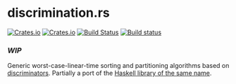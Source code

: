 # discrimination.rs

[![Crates.io](https://img.shields.io/crates/v/discrimination.svg)](https://crates.io/crates/discrimination)
[![Crates.io](https://img.shields.io/crates/l/discrimination.svg)](https://raw.githubusercontent.com/pthariensflame/discrimination.rs/master/LICENSE)
[![Build Status](https://travis-ci.org/pthariensflame/discrimination.rs.svg?branch=master)](https://travis-ci.org/pthariensflame/discrimination.rs)
[![Build status](https://ci.appveyor.com/api/projects/status/xh449yfe5je9a65u?svg=true)](https://ci.appveyor.com/project/pthariensflame/discrimination-rs)


### ***WIP***

Generic worst-case-linear-time sorting and partitioning algorithms based on [discrim][1][inators][2].  Partially a port of the [Haskell library of the same name][3].

[1]: http://www.diku.dk/hjemmesider/ansatte/henglein/papers/henglein2011a.pdf
[2]: http://www.diku.dk/hjemmesider/ansatte/henglein/papers/henglein2011c.pdf
[3]: https://github.com/ekmett/discrimination
